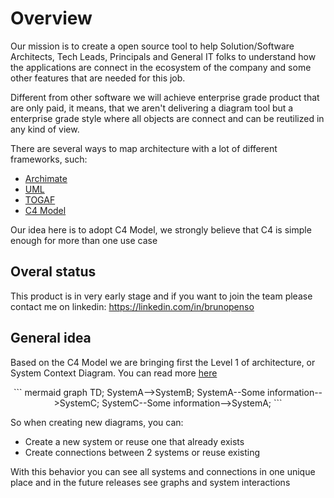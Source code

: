 # Overview

Our mission is to create a open source tool to help Solution/Software Architects, Tech Leads, Principals and General IT folks to understand how the applications are connect in the ecosystem of the company and some other features that are needed for this job.

Different from other software we will achieve enterprise grade product that are only paid, it means, that we aren't delivering a diagram tool but a enterprise grade style where all objects are connect and can be reutilized in any kind of view.

There are several ways to map architecture with a lot of different frameworks, such:

- [Archimate](https://www.archimatetool.com/)
- [UML](https://pt.wikipedia.org/wiki/UML)
- [TOGAF](https://www.opengroup.org/togaf)
- [C4 Model](https://c4model.com/)

Our idea here is to adopt C4 Model, we strongly believe that C4 is simple enough for more than one use case

## Overal status
This product is in very early stage and if you want to join the team please contact me on linkedin: https://linkedin.com/in/brunopenso

## General idea

Based on the C4 Model we are bringing first the Level 1 of architecture, or System Context Diagram. You can read more [here](https://c4model.com/#SystemContextDiagram)

<div style="text-align: center">
``` mermaid
graph TD;
  SystemA-->SystemB;
  SystemA--Some information-->SystemC;
  SystemC--Some information-->SystemA;
```
</div>

So when creating new diagrams, you can:

- Create a new system or reuse one that already exists
- Create connections between 2 systems or reuse existing

With this behavior you can see all systems and connections in one unique place and in the future releases see graphs and system interactions
